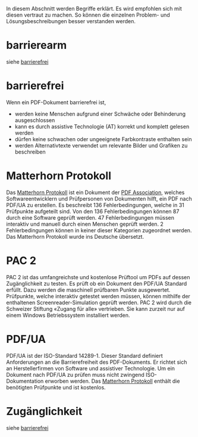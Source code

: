 In diesem Abschnitt werden Begriffe erklärt. Es wird empfohlen sich mit diesen vertraut zu machen. So können die einzelnen Problem- und Lösungsbeschreibungen besser verstanden werden.

# barrierearm

siehe [barrierefrei](#barrierefrei)

# barrierefrei

Wenn ein PDF-Dokument barrierefrei ist,

* werden keine Menschen aufgrund einer Schwäche oder Behinderung ausgeschlossen
* kann es durch assistive Technologie \(AT\) korrekt und komplett gelesen werden 
* dürfen keine schwachen oder ungeeignete Farbkontraste enthalten sein
* werden Alternativtexte verwendet um relevante Bilder und Grafiken zu beschreiben

# Matterhorn Protokoll

Das [Matterhorn Protokoll](https://www.pdfa.org/publication/matterhorn-protokoll-1-02-deutsche-uebersetzung/?lang=de) ist ein Dokument der [PDF Association](https://www.pdfa.org/pdf-association/?lang=de), welches Softwareentwicklern und Prüfpersonen von Dokumenten hilft, ein PDF nach PDF/UA zu erstellen. Es beschreibt 136 Fehlerbedingungen, welche in 31 Prüfpunkte aufgeteilt sind. Von den 136 Fehlerbedingungen können 87 durch eine Software geprüft werden. 47 Fehlerbedingungen müssen interaktiv und manuell durch einen Menschen geprüft werden. 2 Fehlerbedingungen können in keiner dieser Kategorien zugeordnet werden. Das Matterhorn Protokoll wurde ins Deutsche übersetzt.

# PAC 2

PAC 2 ist das umfangreichste und kostenlose Prüftool um PDFs auf dessen Zugänglichkeit zu testen. Es prüft ob ein Dokument den PDF/UA Standard erfüllt. Dazu werden die maschinell prüfbaren Punkte ausgewertet. Prüfpunkte, welche interaktiv getestet werden müssen, können mithilfe der enthaltenen Screenreader-Simulation geprüft werden. PAC 2 wird durch die Schweizer Stiftung «Zugang für alle» vertrieben. Sie kann zurzeit nur auf einem Windows Betriebssystem installiert werden.

# PDF/UA

PDF/UA ist der ISO-Standard 14289-1. Dieser Standard definiert Anforderungen an die Barrierefreiheit des PDF-Dokuments. Er richtet sich an Herstellerfirmen von Software und assistiver Technologie. Um ein Dokument nach PDF/UA zu prüfen muss nicht zwingend ISO-Dokumentation erworben werden. Das [Matterhorn Protokoll](#matterhorn-protokoll) enthält die benötigten Prüfpunkte und ist kostenlos.

# Zugänglichkeit

siehe [barrierefrei](#barrierefrei)
